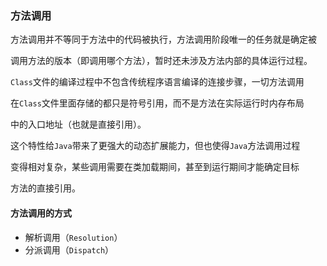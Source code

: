 ### 方法调用

方法调用并不等同于方法中的代码被执行，方法调用阶段唯一的任务就是确定被

调用方法的版本（即调用哪个方法），暂时还未涉及方法内部的具体运行过程。

`Class`文件的编译过程中不包含传统程序语言编译的连接步骤，一切方法调用

在`Class`文件里面存储的都只是符号引用，而不是方法在实际运行时内存布局

中的入口地址（也就是直接引用）。

这个特性给`Java`带来了更强大的动态扩展能力，但也使得`Java`方法调用过程

变得相对复杂，某些调用需要在类加载期间，甚至到运行期间才能确定目标

方法的直接引用。



#### 方法调用的方式

* 解析调用（`Resolution`）
* 分派调用（`Dispatch`）